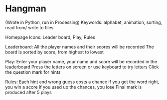 # Hangman
(Wrote in Python, run in Processing)
Keywords: alphabet, animation, sorting, read from/ write to files

Homepage Icons:
  Leader board, Play, Rules
  
Leaderboard:
  All the player names and their scores will be recorded
  The board is sorted by score, from highest to lowest
  
Play:
  Enter your player name, your name and score will be recorded in the leaderboard
  Press the letters on screen or use keyboard to try letters
  Click the question mark for hints
  
Rules:
  Each hint and wrong guess costs a chance
  If you get the word right, you win a score
  If you used up the chances, you lose
  Final mark is produced after 5 plays
